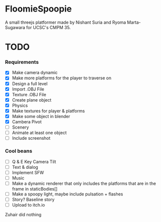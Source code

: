 # FloomieSpoopie
A small threejs platformer made by Nishant Suria and Ryoma Marta-Sugawara for UCSC's CMPM 35.



# TODO
### Requirements
- [x] Make camera dynamic
- [x] Make more platforms for the player to traverse on
- [x] Design a full level
- [x] Import .OBJ File
- [x] Texture .OBJ File
- [x] Create plane object
- [x] Physics
- [x] Make textures for player & platforms
- [x] Make some object in blender
- [x] Cambera Pivot
- [ ] Scenery
- [ ] Animate at least one object
- [ ] Include screenshot

### Cool beans
- [ ] Q & E Key Camera Tilt
- [ ] Text & dialog
- [ ] Implement SFW
- [ ] Music
- [ ] Make a dynamic renderer that only includes the platforms that are in the frame in staticBodies[]
- [ ] Make a spoopy light, maybe include pulsation + flashes
- [ ] Story? Baseline story
- [ ] Upload to itch.io

Zuhair did nothing
